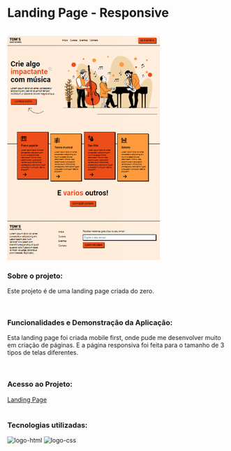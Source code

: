 <h1>Landing Page - Responsive</h1>
<br>
<img width="350px" src="https://github.com/Robx33/Landing-Page-Responsivo/blob/master/assets/landingpage.png?raw=true">

<h3>Sobre o projeto:</h3>
<p>Este projeto é de uma landing page criada do zero. </p>
<br>
<h3>Funcionalidades e Demonstração da Aplicação:</h3>
<p>Esta landing page foi criada mobile first, onde pude me desenvolver muito em criação de páginas. E a página responsiva foi feita para o tamanho de 3 tipos de telas diferentes. </p>
<br>
<h3>Acesso ao Projeto:</h3>
<a href="https://robx33.github.io/Landing-Page-Responsivo/">Landing Page</a>
<br>
<br>
<h3>Tecnologias utilizadas:</h3>
  <img src="https://img.shields.io/badge/HTML5-E34F26?style=for-the-badge&logo=html5&logoColor=white" alt="logo-html" />
  <img src="https://img.shields.io/badge/CSS3-1572B6?style=for-the-badge&logo=css3&logoColor=white" alt="logo-css" />
